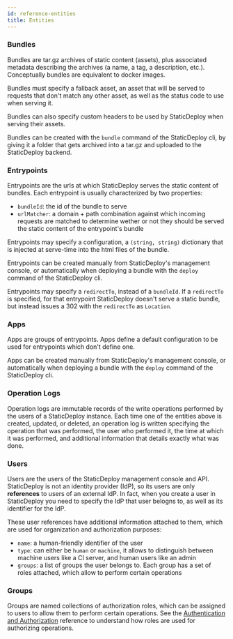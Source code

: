 ```yaml
---
id: reference-entities
title: Entities
---
```


### Bundles

Bundles are tar.gz archives of static content (assets), plus associated metadata
describing the archives (a name, a tag, a description, etc.). Conceptually
bundles are equivalent to docker images.

Bundles must specify a fallback asset, an asset that will be served to requests
that don't match any other asset, as well as the status code to use when serving
it.

Bundles can also specify custom headers to be used by StaticDeploy when serving
their assets.

Bundles can be created with the `bundle` command of the StaticDeploy cli, by
giving it a folder that gets archived into a tar.gz and uploaded to the
StaticDeploy backend.

### Entrypoints

Entrypoints are the urls at which StaticDeploy serves the static content of
bundles. Each entrypoint is usually characterized by two properties:

- `bundleId`: the id of the bundle to serve
- `urlMatcher`: a domain + path combination against which incoming requests are
  matched to determine wether or not they should be served the static content of
  the entrypoint's bundle

Entrypoints may specify a configuration, a `(string, string)` dictionary that is
injected at serve-time into the html files of the bundle.

Entrypoints can be created manually from StaticDeploy's management console, or
automatically when deploying a bundle with the `deploy` command of the
StaticDeploy cli.

Entrypoints may specify a `redirectTo`, instead of a `bundleId`. If a
`redirectTo` is specified, for that entrypoint StaticDeploy doesn't serve a
static bundle, but instead issues a 302 with the `redirectTo` as `Location`.

### Apps

Apps are groups of entrypoints. Apps define a default configuration to be used
for entrypoints which don't define one.

Apps can be created manually from StaticDeploy's management console, or
automatically when deploying a bundle with the `deploy` command of the
StaticDeploy cli.

### Operation Logs

Operation logs are immutable records of the write operations performed by the
users of a StaticDeploy instance. Each time one of the entities above is
created, updated, or deleted, an operation log is written specifying the
operation that was performed, the user who performed it, the time at which it
was performed, and additional information that details exactly what was done.

### Users

Users are the users of the StaticDeploy management console and API. StaticDeploy
is not an identity provider (IdP), so its users are only **references** to users
of an external IdP. In fact, when you create a user in StaticDeploy you need to
specify the IdP that user belogns to, as well as its identifier for the IdP.

These user references have additional information attached to them, which are
used for organization and authorization purposes:

- `name`: a human-friendly identifier of the user
- `type`: can either be `human` or `machine`, it allows to distinguish between
  machine users like a CI server, and human users like an admin
- `groups`: a list of groups the user belongs to. Each group has a set of roles
  attached, which allow to perform certain operations

### Groups

Groups are named collections of authorization roles, which can be assigned to
users to allow them to perform certain operations. See the
[Authentication and Authorization](/docs/reference-authentication-and-authorization)
reference to understand how roles are used for authorizing operations.
